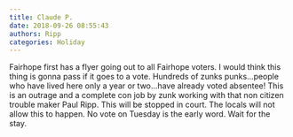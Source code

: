 ```yaml
---
title: Claude P.
date: 2018-09-26 08:55:43
authors: Ripp
categories: Holiday
---
```


 Fairhope first has a flyer going out to all Fairhope voters. I would think this thing is gonna pass if it goes to a vote. Hundreds of zunks punks...people who have lived here only a year or two...have already voted absentee! This is an outrage and a complete con job by zunk working with that non citizen trouble maker Paul Ripp.
This will be stopped in court. The locals will not allow this to happen. No vote on Tuesday is the early word. Wait for the stay.
